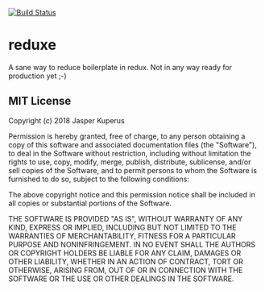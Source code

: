 [![Build Status](https://travis-ci.org/jasperkuperus/reduxe.svg?branch=master)](https://travis-ci.org/jasperkuperus/reduxe)

# reduxe
A sane way to reduce boilerplate in redux. Not in any way ready for production yet ;-)

## MIT License

Copyright (c) 2018 Jasper Kuperus

Permission is hereby granted, free of charge, to any person obtaining a copy
of this software and associated documentation files (the "Software"), to deal
in the Software without restriction, including without limitation the rights
to use, copy, modify, merge, publish, distribute, sublicense, and/or sell
copies of the Software, and to permit persons to whom the Software is
furnished to do so, subject to the following conditions:

The above copyright notice and this permission notice shall be included in all
copies or substantial portions of the Software.

THE SOFTWARE IS PROVIDED "AS IS", WITHOUT WARRANTY OF ANY KIND, EXPRESS OR
IMPLIED, INCLUDING BUT NOT LIMITED TO THE WARRANTIES OF MERCHANTABILITY,
FITNESS FOR A PARTICULAR PURPOSE AND NONINFRINGEMENT. IN NO EVENT SHALL THE
AUTHORS OR COPYRIGHT HOLDERS BE LIABLE FOR ANY CLAIM, DAMAGES OR OTHER
LIABILITY, WHETHER IN AN ACTION OF CONTRACT, TORT OR OTHERWISE, ARISING FROM,
OUT OF OR IN CONNECTION WITH THE SOFTWARE OR THE USE OR OTHER DEALINGS IN THE
SOFTWARE.
